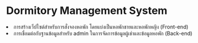 # Dormitory Management System
<p>
  <li>การสร้างเว็ปไซต์สำหรับการสั่งจองหอพัก โดยแบ่งเป็นหอพักชายและหอพักหญิง (Front-end)
  <li>การเชื่อมต่อกับฐานข้อมูลสำหรับ admin ในการจัดการข้อมูลผู้เช่าและข้อมูลหอพัก (Back-end)
</p>
